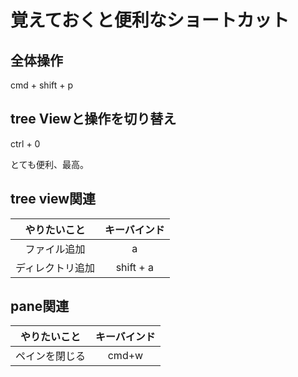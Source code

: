 # 覚えておくと便利なショートカット

## 全体操作
cmd + shift + p


## tree Viewと操作を切り替え
ctrl + 0

とても便利、最高。

## tree view関連

|やりたいこと|キーバインド|
|:-:|:-:|
|ファイル追加|a|
|ディレクトリ追加|shift + a|

## pane関連
|やりたいこと|キーバインド|
|:-:|:-:|
|ペインを閉じる|cmd+w|
